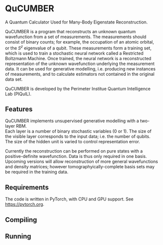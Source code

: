 # QuCUMBER
A Quantum Calculator Used for Many-Body Eigenstate Reconstruction.

QuCUMBER is a program that reconstructs an unknown quantum wavefunction
from a set of measurements.  The measurements should consist of binary counts; 
for example, the occupation of an atomic orbital, or the $S^z$ eigenvalue of
a qubit.  These measurements form a training set, which is used to train a
stochastic neural network called a Restricted Boltzmann Machine.  Once trained, the
neural network is a reconstructed representation of the unknown wavefunction
underlying the measurement data. It can be used for generative modelling, i.e.
producing new instances of measurements, and to calculate estimators not
contained in the original data set.

QuCUMBER is developed by the Perimeter Institue Quantum Intelligence Lab (PIQuIL).

## Features
QuCUMBER implements unsupervised generative modelling with a two-layer RBM.  
Each layer is a number of binary stochastic variables (0 or 1).  The size of the visible
layer corresponds to the input data; i.e. the number of qubits.  The size of the hidden
unit is varied to control representation error.

Currently the reconstruction can be performed on pure states with a positive-definite 
wavefunction.  Data is thus only required in one basis.  Upcoming versions will 
allow reconstruction of more general wavefunctions and density matrices; however 
tomographyically-complete basis sets may be required in the training data.

## Requirements
The code is written in PyTorch, with CPU and GPU support.  See https://pytorch.org.

## Compiling
## Running
